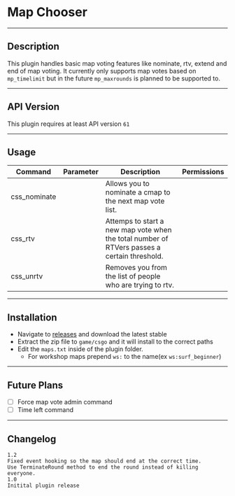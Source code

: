 # Map Chooser

---
## Description
This plugin handles basic map voting features like nominate, rtv, extend and end of map voting. It currently only supports
map votes based on `mp_timelimit` but in the future `mp_maxrounds` is planned to be supported to.

---
## API Version
This plugin requires at least API version `61`

---
## Usage
| Command      | Parameter   | Description                                                                                 | Permissions     |
|--------------|-------------|---------------------------------------------------------------------------------------------|-----------------|
| css_nominate |  | Allows you to nominate a cmap to the next map vote list.                                    |
| css_rtv      | | Attemps to start a new map vote when the total number of RTVers passes a certain threshold. | |
| css_unrtv    | | Removes you from the list of people who are trying to rtv.                                  | |

---
## Installation

* Navigate to [releases](https://github.com/justinnobledev/cs2-mapchooser/releases) and download the latest stable
* Extract the zip file to `game/csgo` and it will install to the correct paths
* Edit the `maps.txt` inside of the plugin folder.
  * For workshop maps prepend `ws:` to the name(ex `ws:surf_beginner`)

---
## Future Plans
- [ ] Force map vote admin command
- [ ] Time left command

---
## Changelog
```
1.2
Fixed event hooking so the map should end at the correct time.
Use TerminateRound method to end the round instead of killing everyone.
1.0
Initital plugin release
```